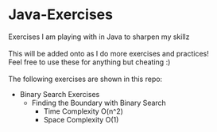 # Java-Exercises
Exercises I am playing with in Java to sharpen my skillz<br/><br/>
This will be added onto as I do more exercises and practices!<br/>
Feel free to use these for anything but cheating :)<br/><br/>
The following exercises are shown in this repo:<br/>
- Binary Search Exercises<br/>
  - Finding the Boundary with Binary Search<br/>
      - Time Complexity O(n^2)<br/>
      - Space Complexity O(1)<br/>
